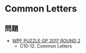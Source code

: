 # Common Letters

## 問題
- [WPF PUZZLE GP 2017 ROUND 2](../questions/wpfpgp2017_2.md)
	- C10-12. Common Letters
